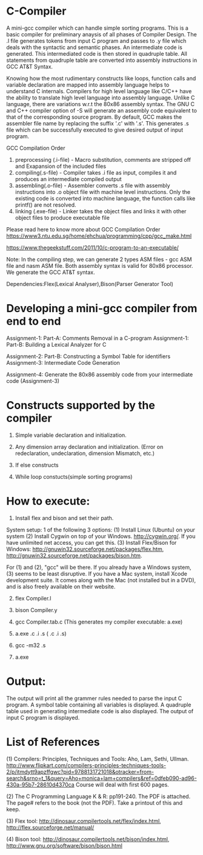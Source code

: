 # C-Compiler


A mini-gcc compiler which can handle simple sorting programs. This is a basic compiler for preliminary anaysis of all phases of Compiler Design. The .l file generates tokens from input C program and passes to .y file which deals with the syntactic and semantic phases. An intermediate code is generated. This intermediated code is then stored in quadruple table. All statements from quadruple table are converted into assembly instructions in GCC AT&T Syntax. 

Knowing how the most rudimentary constructs like loops, function calls and variable declaration are mapped into assembly language helps to understand C internals. Compilers for high level language like C/C++ have the ability to translate high level language into assembly language. Unlike C language, there are variations w.r.t the 80x86 assembly syntax. The GNU C and C++ compiler option of -S will generate an assembly code equivalent to that of the corresponding source program.  By default, GCC makes the assembler file name by replacing the suffix '.c' with '.s'. This generates .s file which can be successfully executed to give desired output of input program.

GCC Compilation Order
1. preprocessing (.i-file) - Macro substitution, comments are stripped off and Exapansion of the included files
2. compiling(.s-file) - Compiler takes .i file as input, compiles it and produces an intermediate compiled output
3. assembling(.o-file) - Assembler converts .s file with assembly instructions into .o object file with machine level instructions. Only the existing code is converted into machine language, the function calls like printf() are not resolved.
4. linking (.exe-file) - Linker takes the object files and links it with other object files to produce executable file

Please read here to know more about GCC Compilation Order
https://www3.ntu.edu.sg/home/ehchua/programming/cpp/gcc_make.html

https://www.thegeekstuff.com/2011/10/c-program-to-an-executable/

Note:
In the compiling step, we can generate 2 types ASM files - gcc ASM file and nasm ASM file. Both assembly syntax is valid for 80x86 processor. We generate the GCC AT&T syntax.

Dependencies:Flex(Lexical Analyser),Bison(Parser Generator Tool)

# Developing a mini-gcc compiler from end to end

Assignment-1: Part-A: Comments Removal in a C-program
Assignment-1: Part-B: Building a Lexical Analyzer for C

Assignment-2: Part-B: Constructing a Symbol Table for identifiers
Assignment-3: Intermediate Code Generation

Assignment-4: Generate the 80x86 assembly code from your intermediate code (Assignment-3)

# Constructs supported by the compiler

1. Simple variable declaration and initialization.

2. Any dimension array declaration and initialization. (Error on redeclaration, undeclaration, dimension Mismatch, etc.)

3. If else constructs

4. While loop constucts(simple sorting programs)

# How to execute:

1. Install flex and bison and set their path.

System setup: 1 of the following 3 options:
(1) Install Linux (Ubuntu) on your system
(2) Install Cygwin on top of your Windows. http://cygwin.org/. If you
have unlimited net access, you can get this.
(3) Install Flex/Bison for Windows:
http://gnuwin32.sourceforge.net/packages/flex.htm,
http://gnuwin32.sourceforge.net/packages/bison.htm.

For (1) and (2), "gcc" will be there.
If you already have a Windows system, (3) seems to be least
disruptive. 
If you have a Mac system, install Xcode development suite. It comes
along with the Mac (not installed but in a DVD), and is also freely
available on their website.


2. flex Compiler.l

3. bison Compiler.y

4. gcc Compiler.tab.c (This generates my compiler executable: a.exe)

5. a.exe .c .i .s (<my-compiler-executable> <file>.c <file>.i <file>.s) 

6. gcc -m32 .s

7. a.exe

# Output:

The output will print all the grammer rules needed to parse the input C program. A symbol table containing all variables is displayed. A quadruple table used in generating intermediate code is also displayed. The output of input C program is displayed.

# List of References

(1) Compilers: Principles, Techniques and Tools: Aho, Lam, Sethi,
Ullman. http://www.flipkart.com/compilers-principles-techniques-tools-2/p/itmdytt9apzffgwc?pid=9788131721018&otracker=from-search&srno=t_1&query=Aho+monica+lam+compilers&ref=0dfeb090-ad96-430a-95b7-28610d4370ca
    Course will deal with first 600 pages.

(2) The C Programming Language K & R: pp191-240. The PDF is attached.
The page# refers to the book (not the PDF). Take a printout of this
and keep.

(3) Flex tool: http://dinosaur.compilertools.net/flex/index.html,
http://flex.sourceforge.net/manual/

(4) Bison tool: http://dinosaur.compilertools.net/bison/index.html,
http://www.gnu.org/software/bison/bison.html
